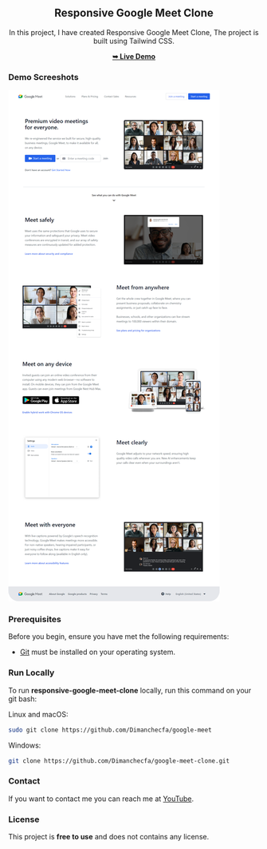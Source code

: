 <div align="center">
  
  <h2 align="center">Responsive Google Meet Clone</h2>

In this project, I have created Responsive Google Meet Clone, The project is built using Tailwind CSS.

<a href="https://Dimanchecfa.github.io/google-meet-clone/"><strong>➥ Live Demo</strong></a><br/>

</div>

### Demo Screeshots

![Responsive Google Meet Clone Desktop Demo](./Project-Screenshot/Google-Meet-Clone.png "Desktop Demo")

### Prerequisites

Before you begin, ensure you have met the following requirements:

- [Git](https://git-scm.com/downloads "Download Git") must be installed on your operating system.

### Run Locally

To run **responsive-google-meet-clone** locally, run this command on your git bash:

Linux and macOS:

```bash
sudo git clone https://github.com/Dimanchecfa/google-meet
```

Windows:

```bash
git clone https://github.com/Dimanchecfa/google-meet-clone.git
```

### Contact

If you want to contact me you can reach me at [YouTube](https://www.youtube.com/c/CodeWithPankaj1?sub_confirmation=1).

### License

This project is **free to use** and does not contains any license.
